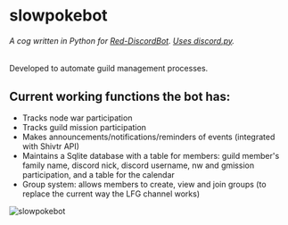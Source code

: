 # slowpokebot
###### A cog written in Python for [Red-DiscordBot](https://github.com/Cog-Creators/Red-DiscordBot). [Uses discord.py](https://discordpy.readthedocs.io/en/latest/api.html).

Developed to automate guild management processes.

## Current working functions the bot has:
- Tracks node war participation
- Tracks guild mission participation
- Makes announcements/notifications/reminders of events (integrated with Shivtr API)
- Maintains a Sqlite database with a table for members: guild member's family name, discord nick, discord username, nw and gmission participation, and a table for the calendar
- Group system: allows members to create, view and join groups (to replace the current way the LFG channel works)

![slowpokebot](https://i.imgur.com/q7j6K3v.png)
